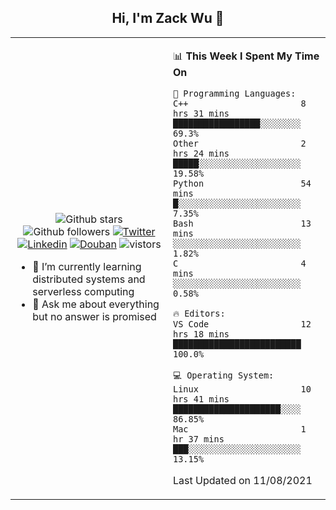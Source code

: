 <h2 align="center"> Hi, I'm Zack Wu 👋 </h2>

<table>
    <tr>
        <td valign="center" width="50%">
            <p align="center">
              <img src="https://img.shields.io/github/stars/keithnull?style=social" alt="Github stars" />
              <img src="https://img.shields.io/github/followers/keithnull?style=social" alt="Github followers" />
              <a href="https://twitter.com/_zackwu"><img src="https://img.shields.io/badge/@__zackwu-1DA1F2?style=flat&logo=Twitter&logoColor=white" alt="Twitter"/></a>
              <a href="https://www.linkedin.com/in/wuzhengke/?locale=en_US"><img src="https://img.shields.io/badge/@wuzhengke-0073b1?style=flat&logo=LinkedIn&logoColor=white" alt="Linkedin" /></a>
              <a href="https://www.douban.com/people/keith1"><img src="https://img.shields.io/badge/@keith1-007722?style=flat&logo=Douban&logoColor=white" alt="Douban" /></a>
              <img src="https://visitor-badge.glitch.me/badge?page_id=keithnull" alt="vistors" />
            </p>
            <ul>
                <li>🌱 I’m currently learning distributed systems and serverless computing</li>
                <li>💬 Ask me about everything but no answer is promised</li>
            </ul>
        </td>
       <td valign="top" width="50%">
    
<!--START_SECTION:waka-->
📊 **This Week I Spent My Time On** 

```text
💬 Programming Languages: 
C++                      8 hrs 31 mins       █████████████████░░░░░░░░   69.3% 
Other                    2 hrs 24 mins       █████░░░░░░░░░░░░░░░░░░░░   19.58% 
Python                   54 mins             █░░░░░░░░░░░░░░░░░░░░░░░░   7.35% 
Bash                     13 mins             ░░░░░░░░░░░░░░░░░░░░░░░░░   1.82% 
C                        4 mins              ░░░░░░░░░░░░░░░░░░░░░░░░░   0.58%

🔥 Editors: 
VS Code                  12 hrs 18 mins      █████████████████████████   100.0%

💻 Operating System: 
Linux                    10 hrs 41 mins      █████████████████████░░░░   86.85% 
Mac                      1 hr 37 mins        ███░░░░░░░░░░░░░░░░░░░░░░   13.15%

```


 Last Updated on 11/08/2021
<!--END_SECTION:waka-->
</td></tr>
</table>


